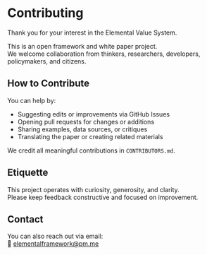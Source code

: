 # Contributing

Thank you for your interest in the Elemental Value System.

This is an open framework and white paper project.  
We welcome collaboration from thinkers, researchers, developers, policymakers, and citizens.

## How to Contribute

You can help by:
- Suggesting edits or improvements via GitHub Issues
- Opening pull requests for changes or additions
- Sharing examples, data sources, or critiques
- Translating the paper or creating related materials

We credit all meaningful contributions in `CONTRIBUTORS.md`.

## Etiquette

This project operates with curiosity, generosity, and clarity.  
Please keep feedback constructive and focused on improvement.

## Contact

You can also reach out via email:  
📧 elementalframework@pm.me
